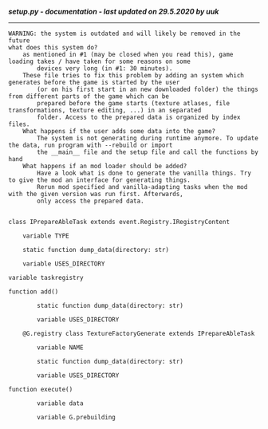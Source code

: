 ***setup.py - documentation - last updated on 29.5.2020 by uuk***
___

    WARNING: the system is outdated and will likely be removed in the future
    what does this system do?
        as mentioned in #1 (may be closed when you read this), game loading takes / have taken for some reasons on some
            devices very long (in #1: 30 minutes).
        These file tries to fix this problem by adding an system which generates before the game is started by the user
            (or on his first start in an new downloaded folder) the things from different parts of the game which can be
            prepared before the game starts (texture atlases, file transformations, texture editing, ...) in an separated
            folder. Access to the prepared data is organized by index files.
        What happens if the user adds some data into the game?
            The system is not generating during runtime anymore. To update the data, run program with --rebuild or import
            the __main__ file and the setup file and call the functions by hand
        What happens if an mod loader should be added?
            Have a look what is done to generate the vanilla things. Try to give the mod an interface for generating things.
            Rerun mod specified and vanilla-adapting tasks when the mod with the given version was run first. Afterwards,
            only access the prepared data. 


    class IPrepareAbleTask extends event.Registry.IRegistryContent

        variable TYPE

        static function dump_data(directory: str)

        variable USES_DIRECTORY

    variable taskregistry

    function add()

            static function dump_data(directory: str)

            variable USES_DIRECTORY

        @G.registry class TextureFactoryGenerate extends IPrepareAbleTask

            variable NAME

            static function dump_data(directory: str)

            variable USES_DIRECTORY

    function execute()

            variable data

            variable G.prebuilding